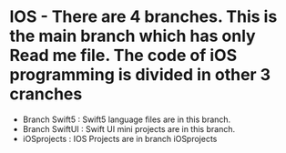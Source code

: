 # IOS - There are 4 branches. This is the main branch which has only Read me file. The code of iOS programming is divided in other 3 cranches 
- Branch Swift5 : Swift5 language files are in this branch.
- Branch SwiftUI : Swift UI mini projects are in this branch.
- iOSprojects : IOS Projects are in branch iOSprojects

  

